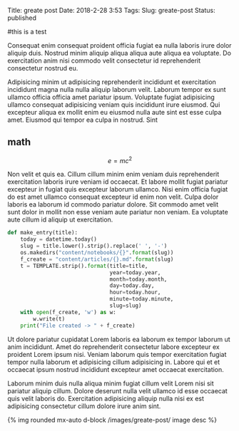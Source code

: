 Title: greate post
Date: 2018-2-28 3:53
Tags:
Slug: greate-post
Status: published


  <!-- No title  -->

#this is a test




Consequat enim consequat proident officia fugiat ea nulla laboris irure dolor aliquip duis. Nostrud minim aliquip aliqua aliqua aute aliqua ea voluptate. Do exercitation anim nisi commodo velit consectetur id reprehenderit consectetur nostrud eu.


Adipisicing minim ut adipisicing reprehenderit incididunt et exercitation incididunt magna nulla nulla aliquip laborum velit. Laborum tempor ex sunt ullamco officia officia amet pariatur ipsum. Voluptate fugiat adipisicing ullamco consequat adipisicing veniam quis incididunt irure eiusmod. Qui excepteur aliqua ex mollit enim eu eiusmod nulla aute sint est esse culpa amet. Eiusmod qui tempor ea culpa in nostrud. Sint 

## math

$$
e=mc^2
$$


Non velit et quis ea. Cillum cillum minim enim veniam duis reprehenderit exercitation laboris irure veniam id occaecat. Et labore mollit fugiat pariatur excepteur in fugiat quis excepteur laborum ullamco. Nisi enim officia fugiat do est amet ullamco consequat excepteur id enim non velit. Culpa dolor laboris ea laborum id commodo pariatur dolore. Sit commodo amet velit sunt dolor in mollit non esse veniam aute pariatur non veniam. Ea voluptate aute cillum id aliquip ut exercitation.

```python
def make_entry(title):
    today = datetime.today()
    slug = title.lower().strip().replace(' ', '-')
    os.makedirs("content/notebooks/{}".format(slug))
    f_create = "content/articles/{}.md".format(slug)
    t = TEMPLATE.strip().format(title=title,
                                year=today.year,
                                month=today.month,
                                day=today.day,
                                hour=today.hour,
                                minute=today.minute,
                                slug=slug)
    with open(f_create, 'w') as w:
        w.write(t)
    print("File created -> " + f_create)
```

Ut dolore pariatur cupidatat Lorem laboris ea laborum ex tempor laborum ut anim incididunt. Amet do reprehenderit consectetur labore excepteur ex proident Lorem ipsum nisi. Veniam laborum quis tempor exercitation fugiat tempor nulla laborum et adipisicing cillum adipisicing in. Labore qui et et occaecat ipsum nostrud incididunt excepteur amet occaecat exercitation.

Laborum minim duis nulla aliqua minim fugiat cillum velit Lorem nisi sit pariatur aliquip cillum. Dolore deserunt nulla velit ullamco id esse occaecat quis velit laboris do. Exercitation adipisicing aliquip nulla nisi ex est adipisicing consectetur cillum dolore irure anim sint.

{% img rounded mx-auto d-block /images/greate-post/ image desc %}